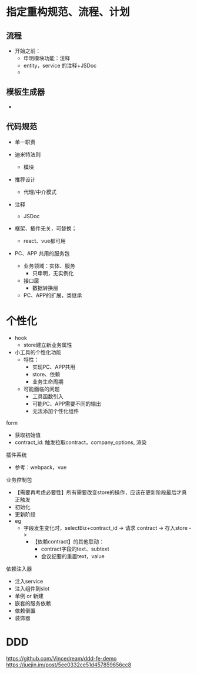 # 指定重构规范、流程、计划
## 流程
- 开始之前：
  - 申明模块功能：注释
  - entity，service 的注释+JSDoc
  - 
## 模板生成器
- 

## 代码规范
- 单一职责
- 迪米特法则
  - 模块
- 推荐设计
  - 代理/中介模式
- 注释
  - JSDoc



- 框架、插件无关，可替换；
  - react、vue都可用


- PC、APP 共用的服务包
  - 业务领域：实体、服务
    - 只申明，无实例化
  - 接口层
    - 数据转换层
  - PC、APP的扩展，类继承
  

# 个性化
- hook
  - store建立新业务属性
- 小工具的个性化功能
  - 特性：
    - 实现PC、APP共用
    - store、依赖
    - 业务生命周期
  - 可能面临的问题
    - 工具函数引入
    - 可能PC、APP需要不同的输出
    - 无法添加个性化组件



form
  - 获取初始值
  - contract_id: 触发拉取contract，company_options, 渲染

插件系统
 - 参考：webpack，vue

业务控制包
 - 【需要再考虑必要性】所有需要改变store的操作，应该在更新阶段最后才真正触发
 - 初始化
 - 更新阶段
  - eg
    - 字段发生变化时，selectBiz+contract_id -> 请求 contract -> 存入store ->
      - 【依赖contract】的其他联动：
        - contract字段的text、subtext
        - 会议纪要的重置text，value


依赖注入器
- 注入service
- 注入组件到slot
- 单例 or 新建
- 嵌套的服务依赖
- 依赖倒置
- 装饰器


# DDD
https://github.com/Vincedream/ddd-fe-demo
https://juejin.im/post/5ee0332ce51d457859656cc8